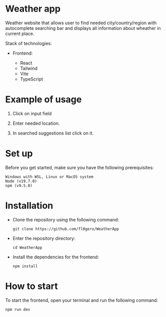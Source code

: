 # Weather app

Weather website that allows user to find needed city/country/region with autocomplete searching bar and displays all information about wheather in current place.

Stack of technologies:

- Frontend:

  - React
  - Tailwind
  - Vite
  - TypeScript

# Example of usage

1. Click on input field

2. Enter needed location.

3. In searched suggestions list click on it.

# Set up

Before you get started, make sure you have the following prerequisites:

```
Windows with WSL, Linux or MacOS system
Node (v19.7.0)
npm (v9.5.0)
```

# Installation

- Clone the repository using the following command:

  ```
  git clone https://github.com/fl0gero/WeatherApp
  ```

- Enter the repository directory:

  ```
  cd WeatherApp
  ```

- Install the dependencies for the frontend:
  ```
  npm install
  ```

# How to start

To start the frontend, open your terminal and run the following command:

```
npm run dev
```
